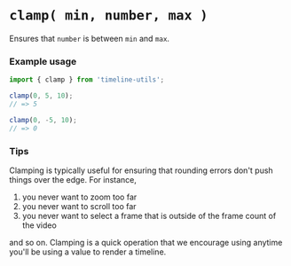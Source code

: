 # `clamp( min, number, max )`

Ensures that `number` is between `min` and `max`.

### Example usage

```js
import { clamp } from 'timeline-utils';

clamp(0, 5, 10);
// => 5

clamp(0, -5, 10);
// => 0
```

### Tips

Clamping is typically useful for ensuring that rounding errors don't push things over the edge. For instance,

1.  you never want to zoom too far
2.  you never want to scroll too far
3.  you never want to select a frame that is outside of the frame count of the video

and so on. Clamping is a quick operation that we encourage using anytime you'll be using a value to render
a timeline.
